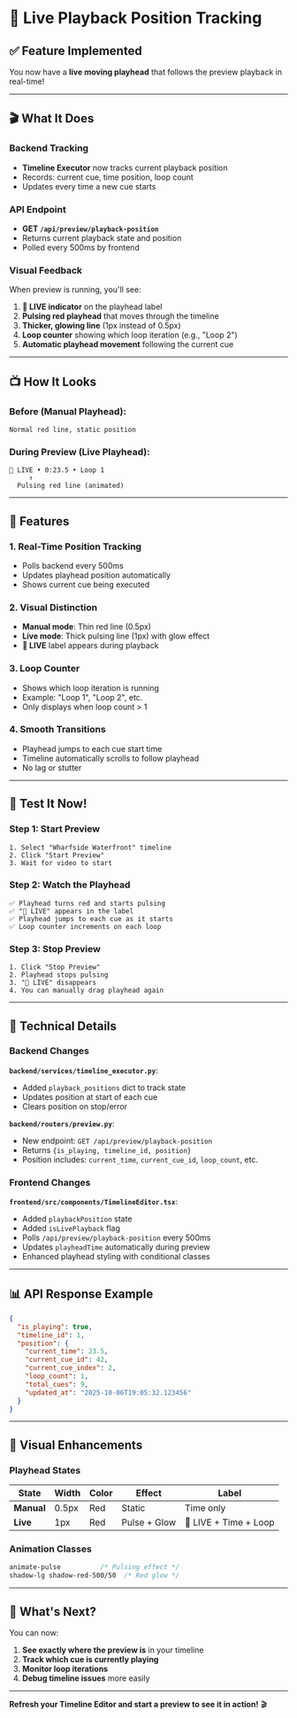 # 🎯 Live Playback Position Tracking

## ✅ Feature Implemented

You now have a **live moving playhead** that follows the preview playback in real-time!

---

## 🎬 What It Does

### Backend Tracking
- **Timeline Executor** now tracks current playback position
- Records: current cue, time position, loop count
- Updates every time a new cue starts

### API Endpoint
- **GET `/api/preview/playback-position`**
- Returns current playback state and position
- Polled every 500ms by frontend

### Visual Feedback
When preview is running, you'll see:

1. **🔴 LIVE indicator** on the playhead label
2. **Pulsing red playhead** that moves through the timeline
3. **Thicker, glowing line** (1px instead of 0.5px)
4. **Loop counter** showing which loop iteration (e.g., "Loop 2")
5. **Automatic playhead movement** following the current cue

---

## 📺 How It Looks

### Before (Manual Playhead):
```
Normal red line, static position
```

### During Preview (Live Playhead):
```
🔴 LIVE • 0:23.5 • Loop 1
     ↑
  Pulsing red line (animated)
```

---

## 🎯 Features

### 1. **Real-Time Position Tracking**
- Polls backend every 500ms
- Updates playhead position automatically
- Shows current cue being executed

### 2. **Visual Distinction**
- **Manual mode**: Thin red line (0.5px)
- **Live mode**: Thick pulsing line (1px) with glow effect
- **🔴 LIVE** label appears during playback

### 3. **Loop Counter**
- Shows which loop iteration is running
- Example: "Loop 1", "Loop 2", etc.
- Only displays when loop count > 1

### 4. **Smooth Transitions**
- Playhead jumps to each cue start time
- Timeline automatically scrolls to follow playhead
- No lag or stutter

---

## 🧪 Test It Now!

### Step 1: Start Preview
```
1. Select "Wharfside Waterfront" timeline
2. Click "Start Preview"
3. Wait for video to start
```

### Step 2: Watch the Playhead
```
✅ Playhead turns red and starts pulsing
✅ "🔴 LIVE" appears in the label
✅ Playhead jumps to each cue as it starts
✅ Loop counter increments on each loop
```

### Step 3: Stop Preview
```
1. Click "Stop Preview"
2. Playhead stops pulsing
3. "🔴 LIVE" disappears
4. You can manually drag playhead again
```

---

## 🔧 Technical Details

### Backend Changes

**`backend/services/timeline_executor.py`**:
- Added `playback_positions` dict to track state
- Updates position at start of each cue
- Clears position on stop/error

**`backend/routers/preview.py`**:
- New endpoint: `GET /api/preview/playback-position`
- Returns `{is_playing, timeline_id, position}`
- Position includes: `current_time`, `current_cue_id`, `loop_count`, etc.

### Frontend Changes

**`frontend/src/components/TimelineEditor.tsx`**:
- Added `playbackPosition` state
- Added `isLivePlayback` flag
- Polls `/api/preview/playback-position` every 500ms
- Updates `playheadTime` automatically during preview
- Enhanced playhead styling with conditional classes

---

## 📊 API Response Example

```json
{
  "is_playing": true,
  "timeline_id": 1,
  "position": {
    "current_time": 23.5,
    "current_cue_id": 42,
    "current_cue_index": 2,
    "loop_count": 1,
    "total_cues": 9,
    "updated_at": "2025-10-06T19:05:32.123456"
  }
}
```

---

## 🎨 Visual Enhancements

### Playhead States

| State | Width | Color | Effect | Label |
|-------|-------|-------|--------|-------|
| **Manual** | 0.5px | Red | Static | Time only |
| **Live** | 1px | Red | Pulse + Glow | 🔴 LIVE + Time + Loop |

### Animation Classes
```css
animate-pulse          /* Pulsing effect */
shadow-lg shadow-red-500/50  /* Red glow */
```

---

## 🚀 What's Next?

You can now:
1. **See exactly where the preview is** in your timeline
2. **Track which cue is currently playing**
3. **Monitor loop iterations**
4. **Debug timeline issues** more easily

---

**Refresh your Timeline Editor and start a preview to see it in action!** 🎬

